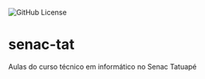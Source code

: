 ![GitHub License](https://img.shields.io/github/license/gustavomassenio/senac-tat?style=for-the-badge)

# senac-tat
Aulas do curso técnico em informático no Senac Tatuapé
